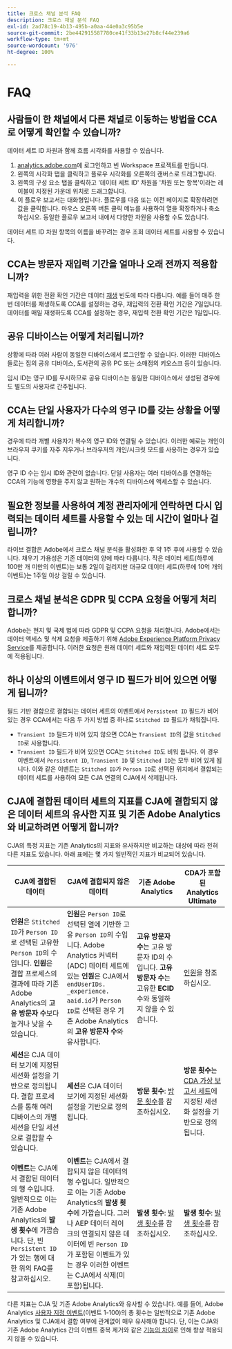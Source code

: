 ```yaml
---
title: 크로스 채널 분석 FAQ
description: 크로스 채널 분석 FAQ
exl-id: 2ad78c19-4b13-495b-a0aa-44e0a3c95b5e
source-git-commit: 2be442915587780ce41f33b13e27b8cf44e239a6
workflow-type: tm+mt
source-wordcount: '976'
ht-degree: 100%

---
```


# FAQ

## 사람들이 한 채널에서 다른 채널로 이동하는 방법을 CCA로 어떻게 확인할 수 있습니까?

데이터 세트 ID 차원과 함께 흐름 시각화를 사용할 수 있습니다.

1. [analytics.adobe.com](https://analytics.adobe.com)에 로그인하고 빈 Workspace 프로젝트를 만듭니다.
2. 왼쪽의 시각화 탭을 클릭하고 플로우 시각화를 오른쪽의 캔버스로 드래그합니다.
3. 왼쪽의 구성 요소 탭을 클릭하고 &#39;데이터 세트 ID&#39; 차원을 &#39;차원 또는 항목&#39;이라는 레이블이 지정된 가운데 위치로 드래그합니다.
4. 이 플로우 보고서는 대화형입니다. 플로우를 다음 또는 이전 페이지로 확장하려면 값을 클릭합니다. 마우스 오른쪽 버튼 클릭 메뉴를 사용하여 열을 확장하거나 축소하십시오. 동일한 플로우 보고서 내에서 다양한 차원을 사용할 수도 있습니다.

데이터 세트 ID 차원 항목의 이름을 바꾸려는 경우 조회 데이터 세트를 사용할 수 있습니다.

## CCA는 방문자 재입력 기간을 얼마나 오래 전까지 적용합니까?

재입력을 위한 전환 확인 기간은 데이터 [재생](replay.md) 빈도에 따라 다릅니다. 예를 들어 매주 한 번 데이터를 재생하도록 CCA를 설정하는 경우, 재입력의 전환 확인 기간은 7일입니다. 데이터를 매일 재생하도록 CCA를 설정하는 경우, 재입력 전환 확인 기간은 1일입니다.

## 공유 디바이스는 어떻게 처리됩니까?

상황에 따라 여러 사람이 동일한 디바이스에서 로그인할 수 있습니다. 이러한 디바이스들로는 집의 공유 디바이스, 도서관의 공유 PC 또는 소매점의 키오스크 등이 있습니다.

임시 ID는 영구 ID를 무시하므로 공유 디바이스는 동일한 디바이스에서 생성된 경우에도 별도의 사용자로 간주됩니다.

## CCA는 단일 사용자가 다수의 영구 ID를 갖는 상황을 어떻게 처리합니까?

경우에 따라 개별 사용자가 복수의 영구 ID와 연결될 수 있습니다. 이러한 예로는 개인이 브라우저 쿠키를 자주 지우거나 브라우저의 개인/시크릿 모드를 사용하는 경우가 있습니다.

영구 ID 수는 임시 ID와 관련이 없습니다. 단일 사용자는 여러 디바이스를 연결하는 CCA의 기능에 영향을 주지 않고 원하는 개수의 디바이스에 액세스할 수 있습니다.

## 필요한 정보를 사용하여 계정 관리자에게 연락하면 다시 입력되는 데이터 세트를 사용할 수 있는 데 시간이 얼마나 걸립니까?

라이브 결합은 Adobe에서 크로스 채널 분석을 활성화한 후 약 1주 후에 사용할 수 있습니다. 채우기 가용성은 기존 데이터의 양에 따라 다릅니다. 작은 데이터 세트(하루에 100만 개 미만의 이벤트)는 보통 2일이 걸리지만 대규모 데이터 세트(하루에 10억 개의 이벤트)는 1주일 이상 걸릴 수 있습니다.

## 크로스 채널 분석은 GDPR 및 CCPA 요청을 어떻게 처리합니까?

Adobe는 현지 및 국제 법에 따라 GDPR 및 CCPA 요청을 처리합니다. Adobe에서는 데이터 액세스 및 삭제 요청을 제출하기 위해 [Adobe Experience Platform Privacy Service](https://experienceleague.adobe.com/docs/experience-platform/privacy/home.html?lang=ko-KR)를 제공합니다. 이러한 요청은 원래 데이터 세트와 재입력된 데이터 세트 모두에 적용됩니다.

## 하나 이상의 이벤트에서 영구 ID 필드가 비어 있으면 어떻게 됩니까?

필드 기반 결합으로 결합되는 데이터 세트의 이벤트에서 `Persistent ID` 필드가 비어 있는 경우 CCA에서는 다음 두 가지 방법 중 하나로 `Stitched ID` 필드가 채워집니다.
* `Transient ID` 필드가 비어 있지 않으면 CCA는 `Transient ID`의 값을 `Stitched ID`로 사용합니다.
* `Transient ID` 필드가 비어 있으면 CCA는 `Stitched ID`도 비워 둡니다. 이 경우 이벤트에서 `Persistent ID`, `Transient ID` 및 `Stitched ID`는 모두 비어 있게 됩니다. 이와 같은 이벤트는 `Stitched ID`가 `Person ID`로 선택된 위치에서 결합되는 데이터 세트를 사용하여 모든 CJA 연결의 CJA에서 삭제됩니다.

## CJA에 결합된 데이터 세트의 지표를 CJA에 결합되지 않은 데이터 세트의 유사한 지표 및 기존 Adobe Analytics와 비교하려면 어떻게 합니까?

CJA의 특정 지표는 기존 Analytics의 지표와 유사하지만 비교하는 대상에 따라 전혀 다른 지표도 있습니다. 아래 표에는 몇 가지 일반적인 지표가 비교되어 있습니다.

| **CJA에 결합된 데이터** | **CJA에 결합되지 않은 데이터** | **기존 Adobe Analytics** | **CDA가 포함된 Analytics Ultimate** |
| ----- | ----- | ----- | ----- |
| **인원**&#x200B;은 `Stitched ID`가 `Person ID`로 선택된 고유한 `Person ID`의 수입니다. **인원**&#x200B;은 결합 프로세스의 결과에 따라 기존 Adobe Analytics의 **고유 방문자 수**&#x200B;보다 높거나 낮을 수 있습니다. | **인원**&#x200B;은 `Person ID`로 선택된 열에 기반한 고유 `Person ID`의 수입니다. Adobe Analytics 커넥터 (ADC) 데이터 세트에 있는 **인원**&#x200B;은 CJA에서 `endUserIDs. _experience. aaid.id`가 `Person ID`로 선택된 경우 기존 Adobe Analytics의 **고유 방문자 수**&#x200B;와 유사합니다. | **고유 방문자 수**&#x200B;는 고유 방문자 ID의 수입니다. **고유 방문자 수**&#x200B;는 고유한 **ECID** 수와 동일하지 않을 수 있습니다. | [인원](https://experienceleague.adobe.com/docs/analytics/components/metrics/people.html?lang=en)을 참조하십시오. |
| **세션**&#x200B;은 CJA 데이터 보기에 지정된 세션화 설정을 기반으로 정의됩니다. 결합 프로세스를 통해 여러 디바이스의 개별 세션을 단일 세션으로 결합할 수 있습니다. | **세션**&#x200B;은 CJA 데이터 보기에 지정된 세션화 설정을 기반으로 정의됩니다. | **방문 횟수**: [방문 횟수](https://experienceleague.adobe.com/docs/analytics/components/metrics/visits.html?lang=en)를 참조하십시오. | **방문 횟수**&#x200B;는 [CDA 가상 보고서 세트](https://experienceleague.adobe.com/docs/analytics/components/cda/setup.html?lang=en)에 지정된 세션화 설정을 기반으로 정의됩니다. |
| **이벤트**&#x200B;는 CJA에서 결합된 데이터의 행 수입니다. 일반적으로 이는 기존 Adobe Analytics의 **발생 횟수**&#x200B;에 가깝습니다. 단, 빈 `Persistent ID`가 있는 행에 대한 위의 FAQ를 참고하십시오. | **이벤트**&#x200B;는 CJA에서 결합되지 않은 데이터의 행 수입니다. 일반적으로 이는 기존 Adobe Analytics의 **발생 횟수**&#x200B;에 가깝습니다. 그러나 AEP 데이터 레이크의 연결되지 않은 데이터에 빈 `Person ID`가 포함된 이벤트가 있는 경우 이러한 이벤트는 CJA에서 삭제(미포함)됩니다. | **발생 횟수**: [발생 횟수](https://experienceleague.adobe.com/docs/analytics/components/metrics/occurrences.html?lang=en)를 참조하십시오. | **발생 횟수**: [발생 횟수](https://experienceleague.adobe.com/docs/analytics/components/metrics/occurrences.html?lang=en)를 참조하십시오. |

다른 지표는 CJA 및 기존 Adobe Analytics와 유사할 수 있습니다. 예를 들어, Adobe Analytics [사용자 지정 이벤트](https://experienceleague.adobe.com/docs/analytics/components/metrics/custom-events.html?lang=en)(이벤트 1-100)의 총 횟수는 일반적으로 기존 Adobe Analytics 및 CJA에서 결합 여부에 관계없이 매우 유사해야 합니다. 단, 이는 CJA와 기존 Adobe Analytics 간의 이벤트 중복 제거와 같은 [기능의 차이](https://experienceleague.adobe.com/docs/analytics-platform/using/cja-overview/cja-aa.html?lang=en)로 인해 항상 적용되지 않을 수 있습니다.

